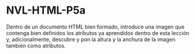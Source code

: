 # NVL-HTML-P5a
Dentro de un documento HTML bien formado, introduce una imagen que contenga bien definidos los atributos ya aprendidos dentro de esta lección y, adicionalmente, descubre y pon la altura y la anchura de la imagen también como atributos.
